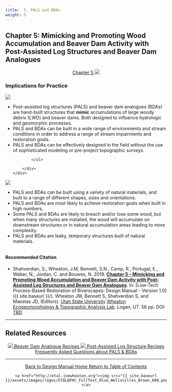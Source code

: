 ```yaml
---
title:  5. PALS and BDAs
weight: 5
---
```


## Chapter 5:  Mimicking and Promoting Wood Accumulation and Beaver Dam Activity with Post-Assisted Log Structures and Beaver Dam Analogues

<div align="center">
	<a class="hollow button" href="https://s3-us-west-2.amazonaws.com/etalweb.joewheaton.org/Workshops/BRAT/2018/Burnt/Macfarlane_et_al-2018-Environmental_Management.pdf"><i class = "fa fa-file-pdf-o" ></i>  Chapter 5 </a>
	<img src="{{ site.baseurl }}/assets/images/PBR_LT_cc_100w.png">

</div>


### Implications for Practice

<div class="row small-up-2 medium-up-2">
  <div class="column">
    <div class="card">
        <div class="card-section">
        	<img align="center" src="{{ site.baseurl }}/assets/images/diagrams/PALS_BA_XS_Blaster_250.png">
        	<ul>
        		<li>Post-assisted log structures (PALS) and beaver dam analogues (BDAs) are hand-built structures that <b>mimic</b> accumulations of large woody debris (LWD) and beaver dams. Both designed to influence hydrologic and geomorphic processes.</li>
        		<li>PALS and BDAs can be built in a wide range of environments and stream conditions in order to address a range of stream impairments and restoration goals.</li>
        		<li>PALS and BDAs can be effectively designed in the field without the use of sophisticated modeling or pre-project topographic surveys.</li>

        	</ul>
      
        </div>
    </div>
  </div>
  <div class="column">
    <div class="card">
        <div class="card-section">
        	<img align="center" src="{{ site.baseurl }}/assets/images/diagrams/BDA_Postless_Profile_250.png">
        	<ul>
        		<li>PALS and BDAs can be built using a variety of natural materials, and built to a range of different shapes, sizes and orientations.</li>
        		<li>PALS and BDAs are most likely to achieve restoration goals when built in high numbers.</li>
        		<li>Some PALS and BDAs are likely to breach and/or lose some wood, but when many structures are installed, the wood will accumulate on downstream structures or in natural accumulation areas leading to more complexity.</li>
        		<li>PALS and BDAs are leaky, temporary structures built of natural materials.</li>
        	</ul>
        </div>
    </div>
  </div>
</div>







#### Recommended Citation

- <a href="http://chapterlink.com" ><i class="fa fa-file-pdf-o" aria-hidden="true"></i></a> Shahverdian, S., Wheaton, J.M, Bennett, S.N., Camp, R., Portugal, E., Weber, N., Jordan, C. and Bouwes, N. 2019. **[Chapter 5 – Mimicking and Promoting Wood Accumulation and Beaver Dam Activity with Post-Assisted Log Structures and Beaver Dam Analogues](http://chapterlink.com)**. In: [Low-Tech Process-Based Restoration of Riverscapes: Design Manual - Version 1.0]({{ site.baseurl }}/). Wheaton JM, Bennett S, Shahverdian S, and Maestas JD, (Editors). [Utah State University](http://restoration.usu.edu/) [Wheaton Ecogeomorphology & Topographic Analysis Lab](http://etal.joewheaton.org). Logan, UT.  56 pp. DOI: [TBD](http://dx.doi.org/).

-----
## Related Resources

<div align="center">
	<a class="hollow button" href="{{ site.baseurl }}/resources/recipes/wood/pals"><img src="{{ site.baseurl }}/assets/images/BeaverLogo_Orange_24.png"> Beaver Dam Analogue Recipes <i class="fa fa-address-card" aria-hidden="true"></i> </a>
		<a class="hollow button" href="{{ site.baseurl }}/resources/recipes/beaver/bda"><img src="{{ site.baseurl }}/assets/images/hdLWD_100_Orange.png"> Post-Assisted Log Structure Recipes  <i class="fa fa-address-card" aria-hidden="true"></i></a>
</div>
<div align="center">
	<a class=" button" href="{{ site.baseurl }}/manual/chap05/faq"><i class="fa fa-question-circle" aria-hidden="true"></i> Frequently Asked Questions about PALS & BDAs  </a>
</div>


------
<div align="center">
	<a class="hollow button" href="{{ site.baseurl }}/"><i class="fa fa-arrow-circle-left" aria-hidden="true"></i>  Back to Design Manual Home <i class="fa fa-book" aria-hidden="true"></i></a>
	<a class="hollow button" href="{{ site.baseurl }}/manual/"><i class="fa fa-arrow-circle-up" aria-hidden="true"></i>  Return to Table of Contents <i class="fa fa-list-ol" aria-hidden="true"></i></a>

    <a href="http://etal.joewheaton.org"><img src="{{ site.baseurl }}/assets/images/logos/ETAL@FHC_FullText_Blue_Wellsvilles_Brown_600.png"></a>

</div>